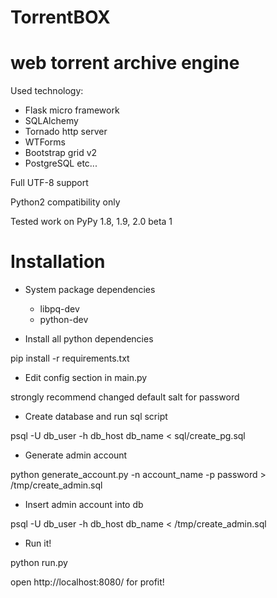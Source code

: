 # TorrentBOX

# web torrent archive engine

Used technology:

* Flask micro framework
* SQLAlchemy
* Tornado http server
* WTForms
* Bootstrap grid v2
* PostgreSQL
etc...

Full UTF-8 support

Python2 compatibility only

Tested work on PyPy 1.8, 1.9, 2.0 beta 1


# Installation

* System package dependencies
  - libpq-dev
  - python-dev    

* Install all python dependencies

 pip install -r requirements.txt

* Edit config section in main.py

 strongly recommend changed default salt for password

* Create database and run sql script

 psql -U db_user -h db_host db_name < sql/create_pg.sql

* Generate admin account

 python generate_account.py -n account_name -p password > /tmp/create_admin.sql

* Insert admin account into db

 psql -U db_user -h db_host db_name < /tmp/create_admin.sql

* Run it!

 python run.py
 
 open http://localhost:8080/ for profit!



